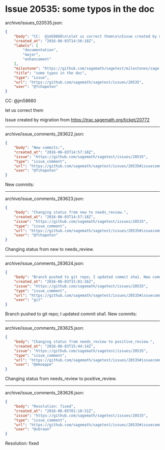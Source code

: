 # Issue 20535: some typos in the doc

archive/issues_020535.json:
```json
{
    "body": "CC:  @jm58660\n\nlet us correct them\n\nIssue created by migration from https://trac.sagemath.org/ticket/20772\n\n",
    "created_at": "2016-06-03T14:56:18Z",
    "labels": [
        "documentation",
        "major",
        "enhancement"
    ],
    "milestone": "https://github.com/sagemath/sagetest/milestones/sage-7.3",
    "title": "some typos in the doc",
    "type": "issue",
    "url": "https://github.com/sagemath/sagetest/issues/20535",
    "user": "@fchapoton"
}
```
CC:  @jm58660

let us correct them

Issue created by migration from https://trac.sagemath.org/ticket/20772





---

archive/issue_comments_283622.json:
```json
{
    "body": "New commits:",
    "created_at": "2016-06-03T14:57:18Z",
    "issue": "https://github.com/sagemath/sagetest/issues/20535",
    "type": "issue_comment",
    "url": "https://github.com/sagemath/sagetest/issues/20535#issuecomment-283622",
    "user": "@fchapoton"
}
```

New commits:



---

archive/issue_comments_283623.json:
```json
{
    "body": "Changing status from new to needs_review.",
    "created_at": "2016-06-03T14:57:18Z",
    "issue": "https://github.com/sagemath/sagetest/issues/20535",
    "type": "issue_comment",
    "url": "https://github.com/sagemath/sagetest/issues/20535#issuecomment-283623",
    "user": "@fchapoton"
}
```

Changing status from new to needs_review.



---

archive/issue_comments_283624.json:
```json
{
    "body": "Branch pushed to git repo; I updated commit sha1. New commits:",
    "created_at": "2016-06-03T15:01:16Z",
    "issue": "https://github.com/sagemath/sagetest/issues/20535",
    "type": "issue_comment",
    "url": "https://github.com/sagemath/sagetest/issues/20535#issuecomment-283624",
    "user": "git"
}
```

Branch pushed to git repo; I updated commit sha1. New commits:



---

archive/issue_comments_283625.json:
```json
{
    "body": "Changing status from needs_review to positive_review.",
    "created_at": "2016-06-03T15:44:14Z",
    "issue": "https://github.com/sagemath/sagetest/issues/20535",
    "type": "issue_comment",
    "url": "https://github.com/sagemath/sagetest/issues/20535#issuecomment-283625",
    "user": "@mkoeppe"
}
```

Changing status from needs_review to positive_review.



---

archive/issue_comments_283626.json:
```json
{
    "body": "Resolution: fixed",
    "created_at": "2016-06-05T01:10:31Z",
    "issue": "https://github.com/sagemath/sagetest/issues/20535",
    "type": "issue_comment",
    "url": "https://github.com/sagemath/sagetest/issues/20535#issuecomment-283626",
    "user": "@vbraun"
}
```

Resolution: fixed
